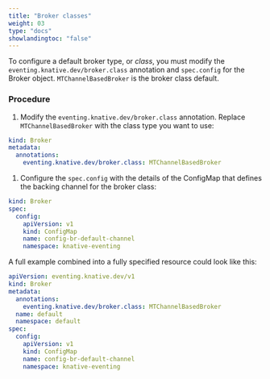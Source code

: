 ```yaml
---
title: "Broker classes"
weight: 03
type: "docs"
showlandingtoc: "false"
---
```


To configure a default broker type, or _class_, you must modify the
`eventing.knative.dev/broker.class` annotation and `spec.config` for the Broker
object. `MTChannelBasedBroker` is the broker class default.

### Procedure

1. Modify the `eventing.knative.dev/broker.class` annotation. Replace
`MTChannelBasedBroker` with the class type you want to use:

```yaml
kind: Broker
metadata:
  annotations:
    eventing.knative.dev/broker.class: MTChannelBasedBroker
```

1. Configure the `spec.config` with the details of the ConfigMap that defines
the backing channel for the broker class:

```yaml
kind: Broker
spec:
  config:
    apiVersion: v1
    kind: ConfigMap
    name: config-br-default-channel
    namespace: knative-eventing
```

A full example combined into a fully specified resource could look like this:

```yaml
apiVersion: eventing.knative.dev/v1
kind: Broker
metadata:
  annotations:
    eventing.knative.dev/broker.class: MTChannelBasedBroker
  name: default
  namespace: default
spec:
  config:
    apiVersion: v1
    kind: ConfigMap
    name: config-br-default-channel
    namespace: knative-eventing
```
